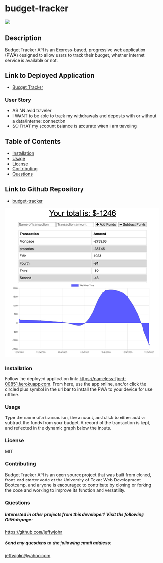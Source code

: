 # budget-tracker
![](https://img.shields.io/badge/License-MIT-blue.svg)
## Description 
Budget Tracker API is an Express-based, progressive web application (PWA) designed to allow users to track their budget, whether internet service is available or not. 

 ## Link to Deployed Application
* [Budget Tracker](https://nameless-fjord-00851.herokuapp.com)
### User Story
* AS AN avid traveler
* I WANT to be able to track my withdrawals and deposits with or without a data/internet connection
* SO THAT my account balance is accurate when I am traveling 

## Table of Contents
* [Installation](#installation) 
* [Usage](#usage) 
* [License](#license) 
* [Contributing](#contributing)
* [Questions](#questions)

## Link to Github Repository
* [budget-tracker](https://github.com/jeffwjohn/budget-tracker)

![Screenshot](public/images/screenshot.png)
 
### Installation
Follow the deployed application link: https://nameless-fjord-00851.herokuapp.com. From here, use the app online, and/or click the circled plus symbol in the url bar to install the PWA to your device for use offline.

### Usage
Type the name of a transaction, the amount, and click to either add or subtract the funds from your budget. A record of the transaction is kept, and reflected in the dynamic graph below the inputs. 

### License
MIT
  
### Contributing
Budget Tracker API is an open source project that was built from cloned, front-end starter code at the University of Texas Web Development Bootcamp, and anyone is encouraged to contribute by cloning or forking the code and working to improve its function and versatility.

### Questions
    
##### Interested in other projects from this developer? Visit the following GitHub page:
https://github.com/jeffwjohn
    
##### Send any questions to the following email address:
jeffwjohn@yahoo.com

